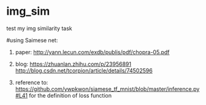 # img_sim
test my img similarity task 

#using Saimese net:
1. paper: http://yann.lecun.com/exdb/publis/pdf/chopra-05.pdf

2. blog: 
https://zhuanlan.zhihu.com/p/23956891
http://blog.csdn.net/tcorpion/article/details/74502596

3. reference to: https://github.com/ywpkwon/siamese_tf_mnist/blob/master/inference.py#L41
	for the definition of loss function
